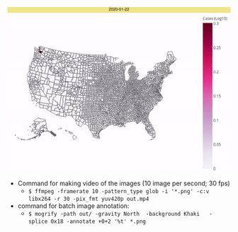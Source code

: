 [![Watch the video](https://github.com/qiisziilbash/US-Covid-Animated-Over-Time/blob/master/data/output.gif)](https://www.youtube.com/watch?v=dkWlypeWqt8&ab_channel=KnowledgeCrawler)
- Command for making video of the images (10 image per second; 30 fps)
    - ```$ ffmpeg -framerate 10 -pattern_type glob -i '*.png' -c:v libx264 -r 30 -pix_fmt yuv420p out.mp4```
- command for batch image annotation:
    - ```$ mogrify -path out/ -gravity North  -background Khaki   -splice 0x18 -annotate +0+2 '%t' *.png ```
